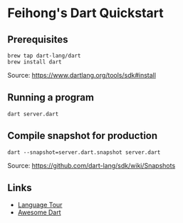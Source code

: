 # Feihong's Dart Quickstart

## Prerequisites

    brew tap dart-lang/dart
    brew install dart

Source: https://www.dartlang.org/tools/sdk#install

## Running a program

    dart server.dart

## Compile snapshot for production

    dart --snapshot=server.dart.snapshot server.dart

Source: https://github.com/dart-lang/sdk/wiki/Snapshots

## Links

- [Language Tour](https://www.dartlang.org/guides/language/language-tour)
- [Awesome Dart](https://github.com/yissachar/awesome-dart)
